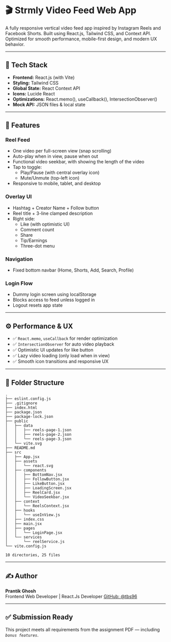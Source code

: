 # 🎬 Strmly Video Feed Web App

A fully responsive vertical video feed app inspired by Instagram Reels and Facebook Shorts. Built using React.js, Tailwind CSS, and Context API. Optimized for smooth performance, mobile-first design, and modern UX behavior.
<!-- 
---

## 📸 Demo

> 📱 Mobile-first | 🖥 Fully responsive | 🎥 Tap to play/pause | 🔇 Tap to mute  
*(Add deployment link or screenshots if needed)* -->

---

## 🧰 Tech Stack

- **Frontend:** React.js (with Vite)
- **Styling:** Tailwind CSS
- **Global State:** React Context API
- **Icons:** Lucide React
- **Optimizations:** React.memo(), useCallback(), IntersectionObserver()
- **Mock API:** JSON files & local state

---

## 🚀 Features

### Reel Feed
- One video per full-screen view (snap scrolling)
- Auto-play when in view, pause when out
- Functional video seekbar, with showing the length of the video
- Tap to toggle:
  - Play/Pause (with central overlay icon)
  - Mute/Unmute (top-left icon)
- Responsive to mobile, tablet, and desktop

### Overlay UI
- Hashtag + Creator Name + Follow button
- Reel title + 3-line clamped description
- Right side:
  - Like (with optimistic UI)
  - Comment count
  - Share
  - Tip/Earnings
  - Three-dot menu

### Navigation
- Fixed bottom navbar (Home, Shorts, Add, Search, Profile)

### Login Flow
- Dummy login screen using localStorage
- Blocks access to feed unless logged in
- Logout resets app state

---

## ⚙️ Performance & UX

- ✅ `React.memo`, `useCallback` for render optimization
- ✅ `IntersectionObserver` for auto video playback
- ✅ Optimistic UI updates for like button
- ✅ Lazy video loading (only load when in view)
- ✅ Smooth icon transitions and responsive UX

---

## 📁 Folder Structure

```
.
├── eslint.config.js
├── .gitignore
├── index.html
├── package.json
├── package-lock.json
├── public
│   ├── data
│   │   ├── reels-page-1.json
│   │   ├── reels-page-2.json
│   │   └── reels-page-3.json
│   └── vite.svg
├── README.md
├── src
│   ├── App.jsx
│   ├── assets
│   │   └── react.svg
│   ├── components
│   │   ├── BottomNav.jsx
│   │   ├── FollowButton.jsx
│   │   ├── LikeButton.jsx
│   │   ├── LoadingScreen.jsx
│   │   ├── ReelCard.jsx
│   │   └── VideoSeekbar.jsx
│   ├── context
│   │   └── ReelsContext.jsx
│   ├── hooks
│   │   └── useInView.js
│   ├── index.css
│   ├── main.jsx
│   ├── pages
│   │   └── LoginPage.jsx
│   └── services
│       └── reelService.js
└── vite.config.js

10 directories, 25 files
```

<!-- ---

## 🧪 Sample Reel JSON Format

```json
{
  "id": 1,
  "videoUrl": "https://samplelib.com/lib/preview/mp4/sample-5s.mp4",
  "title": "Startup India",
  "description": "How founders are disrupting legacy industries...",
  "userName": "Gabar Singh",
  "userImage": "https://randomuser.me/api/portraits/men/12.jpg",
  "likes": 200000,
  "comments": 1300,
  "shares": 456,
  "earnings": 2100
}
``` -->

---

<!-- ## 📦 Getting Started

```bash
git clone https://github.com/your-username/reel-feed.git
cd reel-feed

npm install
npm run dev
```

---

## 📌 Notes

- You can expand with real APIs or DB later
- Easy to turn into a PWA using Vite PWA plugin
- Works offline with JSON files for demo

--- -->

## ✍️ Author

**Prantik Ghosh**  
Frontend Web Developer | React.Js Developer
[GitHub: @tbs96](https://github.com/tbs96)

---

## ✅ Submission Ready

This project meets all requirements from the assignment PDF — including *`bonus features`*.
